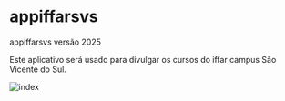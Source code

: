 # appiffarsvs
appiffarsvs versão 2025

Este aplicativo será usado para divulgar os cursos do iffar campus São Vicente do Sul.

![index](https://github.com/user-attachments/assets/30796411-0f82-4a6e-b421-3c63bd3bb98a)
    
